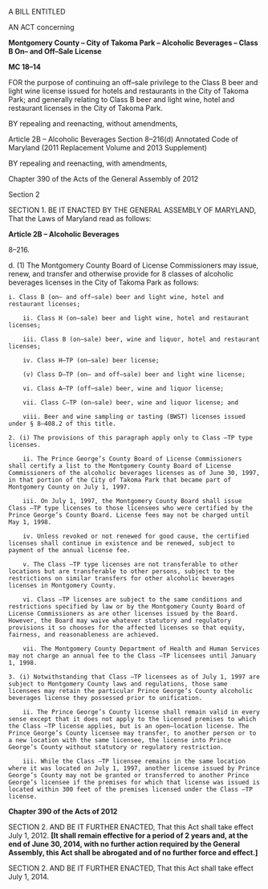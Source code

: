 A BILL ENTITLED AN ACT concerning **Montgomery County – City of Takoma Park – Alcoholic Beverages – Class B On– and Off–Sale License****MC 18–14**FOR the purpose of continuing an off–sale privilege to the Class B beer and light wine license issued for hotels and restaurants in the City of Takoma Park; and generally relating to Class B beer and light wine, hotel and restaurant licenses in the City of Takoma Park. BY repealing and reenacting, without amendments, Article 2B – Alcoholic Beverages Section 8–216(d)Annotated Code of Maryland(2011 Replacement Volume and 2013 Supplement) BY repealing and reenacting, with amendments,Chapter 390 of the Acts of the General Assembly of 2012 Section 2 SECTION 1. BE IT ENACTED BY THE GENERAL ASSEMBLY OF MARYLAND, That the Laws of Maryland read as follows: **Article 2B – Alcoholic Beverages** 8–216. d. (1) The Montgomery County Board of License Commissioners may issue, renew, and transfer and otherwise provide for 8 classes of alcoholic beverages licenses in the City of Takoma Park as follows: 	i. Class B (on– and off–sale) beer and light wine, hotel and restaurant licenses; 		ii. Class H (on–sale) beer and light wine, hotel and restaurant licenses; 		iii. Class B (on–sale) beer, wine and liquor, hotel and restaurant licenses; 		iv. Class H–TP (on–sale) beer license; 		(v) Class D–TP (on– and off–sale) beer and light wine license; 		vi. Class A–TP (off–sale) beer, wine and liquor license;		vii. Class C–TP (on–sale) beer, wine and liquor license; and 		viii. Beer and wine sampling or tasting (BWST) licenses issued under § 8–408.2 of this title.	2. (i) The provisions of this paragraph apply only to Class –TP type licenses. 		ii. The Prince George’s County Board of License Commissioners shall certify a list to the Montgomery County Board of License Commissioners of the alcoholic beverages licenses as of June 30, 1997, in that portion of the City of Takoma Park that became part of Montgomery County on July 1, 1997. 		iii. On July 1, 1997, the Montgomery County Board shall issue Class –TP type licenses to those licensees who were certified by the Prince George’s County Board. License fees may not be charged until May 1, 1998. 		iv. Unless revoked or not renewed for good cause, the certified licenses shall continue in existence and be renewed, subject to payment of the annual license fee.		v. The Class –TP type licenses are not transferable to other locations but are transferable to other persons, subject to the restrictions on similar transfers for other alcoholic beverages licenses in Montgomery County.		vi. Class –TP licenses are subject to the same conditions and restrictions specified by law or by the Montgomery County Board of License Commissioners as are other licenses issued by the Board. However, the Board may waive whatever statutory and regulatory provisions it so chooses for the affected licenses so that equity, fairness, and reasonableness are achieved. 		vii. The Montgomery County Department of Health and Human Services may not charge an annual fee to the Class –TP licensees until January 1, 1998.	3. (i) Notwithstanding that Class –TP licensees as of July 1, 1997 are subject to Montgomery County laws and regulations, those same licensees may retain the particular Prince George’s County alcoholic beverages license they possessed prior to unification. 		ii. The Prince George’s County license shall remain valid in every sense except that it does not apply to the licensed premises to which the Class –TP license applies, but is an open–location license. The Prince George’s County licensee may transfer, to another person or to a new location with the same licensee, the license into Prince George’s County without statutory or regulatory restriction. 		iii. While the Class –TP licensee remains in the same location where it was located on July 1, 1997, another license issued by Prince George’s County may not be granted or transferred to another Prince George’s licensee if the premises for which that license was issued is located within 300 feet of the premises licensed under the Class –TP license. **Chapter 390 of the Acts of 2012**SECTION 2. AND BE IT FURTHER ENACTED, That this Act shall take effect July 1, 2012. **[**It shall remain effective for a period of 2 years and, at the end of June 30, 2014, with no further action required by the General Assembly, this Act shall be abrogated and of no further force and effect.**]** SECTION 2. AND BE IT FURTHER ENACTED, That this Act shall take effect July 1, 2014.